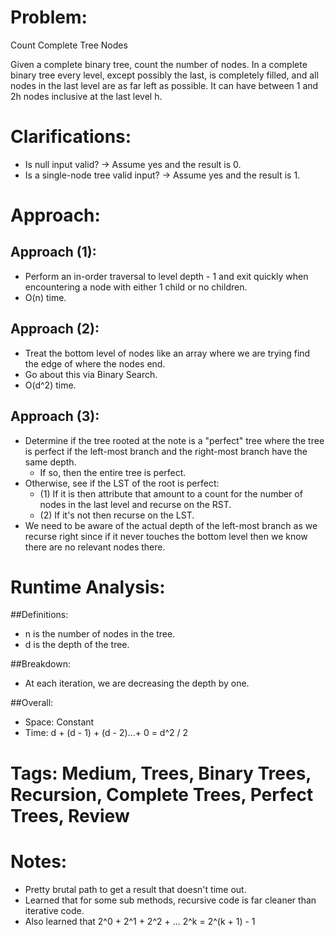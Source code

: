 # Problem:
  Count Complete Tree Nodes
  
  Given a complete binary tree, count the number of nodes.
  In a complete binary tree every level, except possibly the last, is completely filled, and all nodes in the last level are as far left as possible. It can have between 1 and 2h nodes inclusive at the last level h.
  
# Clarifications:
  - Is null input valid? -> Assume yes and the result is 0.
  - Is a single-node tree valid input? -> Assume yes and the result is 1.

# Approach:
## Approach (1):
  - Perform an in-order traversal to level depth - 1 and exit quickly when encountering a node with either 1 child or no children.
  - O(n) time.
  
## Approach (2):
  - Treat the bottom level of nodes like an array where we are trying find the edge of where the nodes end.
  - Go about this via Binary Search.
  - O(d^2) time.
  
## Approach (3):
  - Determine if the tree rooted at the note is a "perfect" tree where the tree is perfect if the left-most branch and the right-most branch have the same depth.
    - If so, then the entire tree is perfect.
  - Otherwise, see if the LST of the root is perfect:
    - (1) If it is then attribute that amount to a count for the number of nodes in the last level and recurse on the RST.
    - (2) If it's not then recurse on the LST.
  - We need to be aware of the actual depth of the left-most branch as we recurse right since if it never touches the bottom level then we know there are no relevant nodes there.

# Runtime Analysis:
##Definitions:
  - n is the number of nodes in the tree.
  - d is the depth of the tree.

##Breakdown:
  - At each iteration, we are decreasing the depth by one.

##Overall:
  - Space: Constant
  - Time: d + (d - 1) + (d - 2)...+ 0 = d^2 / 2

# Tags: Medium, Trees, Binary Trees, Recursion, Complete Trees, Perfect Trees, Review

# Notes:
  - Pretty brutal path to get a result that doesn't time out.
  - Learned that for some sub methods, recursive code is far cleaner than iterative code.
  - Also learned that 2^0 + 2^1 + 2^2 + ... 2^k = 2^(k + 1) - 1